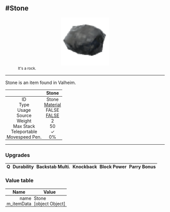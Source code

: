 <meta property="og:title" content="Stone - MoreValheim" /><meta property="og:type" content="website" /><meta property="og:image" content="/assets/stone.png" /><meta property="og:description" content="Stone is an item found in Valheim." /><meta name="theme-color" content="#546D78"><meta name="twitter:card" content="summary_large_image">
#Stone
-------------
<style>img {width:20px;}.tb {width:150px;display: block;margin-left: auto;margin-right: auto;}</style>

<style>.md-typeset table:not([class]) th:not([align]) {min-width:unset!important;}</style>
<style>td{padding:0em 0.3em!important;text-align:center!important;border-left:.05rem solid var(--md-default-fg-color--lightest)}</style>

<style>th{padding:0.1em 0.3em!important;text-align:center!important;font-weight:bold}</style>

<style>pre{text-align:right!important}</style>
<style>table tr td:first-child {border-left: 0;};</style>

<figure><img src="/assets/stone.png" class="tb" /><figcaption><small>It's a rock.</small></figcaption></figure>

-------------

Stone is an item found in Valheim.

|        | Stone              |
| ----------- | ------------------------------------ |
| ID |Stone
| Type | [Material](../../types/material)
| Usage | FALSE<br>
| Source | [FALSE](../../items/false)
| Weight | 2 |
| Max Stack | 50 |
| Teleportable | ✓
| Movespeed Pen. | 0%


-------------

### Upgrades
| Q | Durability | Backstab Multi. | Knockback | Block Power | Parry Bonus
| - | - | - | - | - | - 


### Value table
| Name | Value
| - | - |
| <div style="text-align:right">name</div> | <div style="text-align:left">Stone</div> | 
| <div style="text-align:right">m_itemData</div> | <div style="text-align:left">[object Object]</div> | 